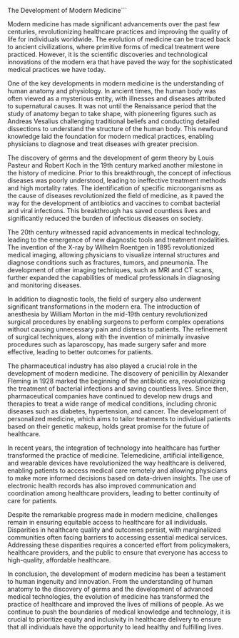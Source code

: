 The Development of Modern Medicine```

Modern medicine has made significant advancements over the past few centuries, revolutionizing healthcare practices and improving the quality of life for individuals worldwide. The evolution of medicine can be traced back to ancient civilizations, where primitive forms of medical treatment were practiced. However, it is the scientific discoveries and technological innovations of the modern era that have paved the way for the sophisticated medical practices we have today.

One of the key developments in modern medicine is the understanding of human anatomy and physiology. In ancient times, the human body was often viewed as a mysterious entity, with illnesses and diseases attributed to supernatural causes. It was not until the Renaissance period that the study of anatomy began to take shape, with pioneering figures such as Andreas Vesalius challenging traditional beliefs and conducting detailed dissections to understand the structure of the human body. This newfound knowledge laid the foundation for modern medical practices, enabling physicians to diagnose and treat diseases with greater precision.

The discovery of germs and the development of germ theory by Louis Pasteur and Robert Koch in the 19th century marked another milestone in the history of medicine. Prior to this breakthrough, the concept of infectious diseases was poorly understood, leading to ineffective treatment methods and high mortality rates. The identification of specific microorganisms as the cause of diseases revolutionized the field of medicine, as it paved the way for the development of antibiotics and vaccines to combat bacterial and viral infections. This breakthrough has saved countless lives and significantly reduced the burden of infectious diseases on society.

The 20th century witnessed rapid advancements in medical technology, leading to the emergence of new diagnostic tools and treatment modalities. The invention of the X-ray by Wilhelm Roentgen in 1895 revolutionized medical imaging, allowing physicians to visualize internal structures and diagnose conditions such as fractures, tumors, and pneumonia. The development of other imaging techniques, such as MRI and CT scans, further expanded the capabilities of medical professionals in diagnosing and monitoring diseases.

In addition to diagnostic tools, the field of surgery also underwent significant transformations in the modern era. The introduction of anesthesia by William Morton in the mid-19th century revolutionized surgical procedures by enabling surgeons to perform complex operations without causing unnecessary pain and distress to patients. The refinement of surgical techniques, along with the invention of minimally invasive procedures such as laparoscopy, has made surgery safer and more effective, leading to better outcomes for patients.

The pharmaceutical industry has also played a crucial role in the development of modern medicine. The discovery of penicillin by Alexander Fleming in 1928 marked the beginning of the antibiotic era, revolutionizing the treatment of bacterial infections and saving countless lives. Since then, pharmaceutical companies have continued to develop new drugs and therapies to treat a wide range of medical conditions, including chronic diseases such as diabetes, hypertension, and cancer. The development of personalized medicine, which aims to tailor treatments to individual patients based on their genetic makeup, holds great promise for the future of healthcare.

In recent years, the integration of technology into healthcare has further transformed the practice of medicine. Telemedicine, artificial intelligence, and wearable devices have revolutionized the way healthcare is delivered, enabling patients to access medical care remotely and allowing physicians to make more informed decisions based on data-driven insights. The use of electronic health records has also improved communication and coordination among healthcare providers, leading to better continuity of care for patients.

Despite the remarkable progress made in modern medicine, challenges remain in ensuring equitable access to healthcare for all individuals. Disparities in healthcare quality and outcomes persist, with marginalized communities often facing barriers to accessing essential medical services. Addressing these disparities requires a concerted effort from policymakers, healthcare providers, and the public to ensure that everyone has access to high-quality, affordable healthcare.

In conclusion, the development of modern medicine has been a testament to human ingenuity and innovation. From the understanding of human anatomy to the discovery of germs and the development of advanced medical technologies, the evolution of medicine has transformed the practice of healthcare and improved the lives of millions of people. As we continue to push the boundaries of medical knowledge and technology, it is crucial to prioritize equity and inclusivity in healthcare delivery to ensure that all individuals have the opportunity to lead healthy and fulfilling lives.